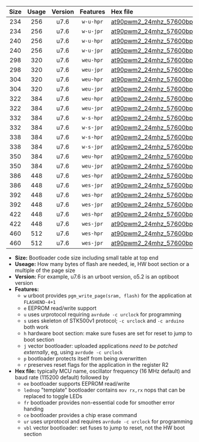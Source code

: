 |Size|Usage|Version|Features|Hex file|
|:-:|:-:|:-:|:-:|:--|
|234|256|u7.6|`w-u-hpr`|[at90pwm2_24mhz_57600bps_ur.hex](https://raw.githubusercontent.com/stefanrueger/urboot/main//at90pwm2_24mhz_57600bps_ur.hex)|
|234|256|u7.6|`w-u-jpr`|[at90pwm2_24mhz_57600bps_ur_vbl.hex](https://raw.githubusercontent.com/stefanrueger/urboot/main//at90pwm2_24mhz_57600bps_ur_vbl.hex)|
|240|256|u7.6|`w-u-hpr`|[at90pwm2_24mhz_57600bps_lednop_ur.hex](https://raw.githubusercontent.com/stefanrueger/urboot/main//at90pwm2_24mhz_57600bps_lednop_ur.hex)|
|240|256|u7.6|`w-u-jpr`|[at90pwm2_24mhz_57600bps_lednop_ur_vbl.hex](https://raw.githubusercontent.com/stefanrueger/urboot/main//at90pwm2_24mhz_57600bps_lednop_ur_vbl.hex)|
|298|320|u7.6|`weu-hpr`|[at90pwm2_24mhz_57600bps_ee_ur.hex](https://raw.githubusercontent.com/stefanrueger/urboot/main//at90pwm2_24mhz_57600bps_ee_ur.hex)|
|298|320|u7.6|`weu-jpr`|[at90pwm2_24mhz_57600bps_ee_ur_vbl.hex](https://raw.githubusercontent.com/stefanrueger/urboot/main//at90pwm2_24mhz_57600bps_ee_ur_vbl.hex)|
|304|320|u7.6|`weu-hpr`|[at90pwm2_24mhz_57600bps_ee_lednop_ur.hex](https://raw.githubusercontent.com/stefanrueger/urboot/main//at90pwm2_24mhz_57600bps_ee_lednop_ur.hex)|
|304|320|u7.6|`weu-jpr`|[at90pwm2_24mhz_57600bps_ee_lednop_ur_vbl.hex](https://raw.githubusercontent.com/stefanrueger/urboot/main//at90pwm2_24mhz_57600bps_ee_lednop_ur_vbl.hex)|
|322|384|u7.6|`weu-hpr`|[at90pwm2_24mhz_57600bps_ee_lednop_fr_ur.hex](https://raw.githubusercontent.com/stefanrueger/urboot/main//at90pwm2_24mhz_57600bps_ee_lednop_fr_ur.hex)|
|322|384|u7.6|`weu-jpr`|[at90pwm2_24mhz_57600bps_ee_lednop_fr_ur_vbl.hex](https://raw.githubusercontent.com/stefanrueger/urboot/main//at90pwm2_24mhz_57600bps_ee_lednop_fr_ur_vbl.hex)|
|332|384|u7.6|`w-s-hpr`|[at90pwm2_24mhz_57600bps.hex](https://raw.githubusercontent.com/stefanrueger/urboot/main//at90pwm2_24mhz_57600bps.hex)|
|332|384|u7.6|`w-s-jpr`|[at90pwm2_24mhz_57600bps_vbl.hex](https://raw.githubusercontent.com/stefanrueger/urboot/main//at90pwm2_24mhz_57600bps_vbl.hex)|
|338|384|u7.6|`w-s-hpr`|[at90pwm2_24mhz_57600bps_lednop.hex](https://raw.githubusercontent.com/stefanrueger/urboot/main//at90pwm2_24mhz_57600bps_lednop.hex)|
|338|384|u7.6|`w-s-jpr`|[at90pwm2_24mhz_57600bps_lednop_vbl.hex](https://raw.githubusercontent.com/stefanrueger/urboot/main//at90pwm2_24mhz_57600bps_lednop_vbl.hex)|
|350|384|u7.6|`weu-hpr`|[at90pwm2_24mhz_57600bps_ee_lednop_fr_ce_ur.hex](https://raw.githubusercontent.com/stefanrueger/urboot/main//at90pwm2_24mhz_57600bps_ee_lednop_fr_ce_ur.hex)|
|350|384|u7.6|`weu-jpr`|[at90pwm2_24mhz_57600bps_ee_lednop_fr_ce_ur_vbl.hex](https://raw.githubusercontent.com/stefanrueger/urboot/main//at90pwm2_24mhz_57600bps_ee_lednop_fr_ce_ur_vbl.hex)|
|386|448|u7.6|`wes-hpr`|[at90pwm2_24mhz_57600bps_ee.hex](https://raw.githubusercontent.com/stefanrueger/urboot/main//at90pwm2_24mhz_57600bps_ee.hex)|
|386|448|u7.6|`wes-jpr`|[at90pwm2_24mhz_57600bps_ee_vbl.hex](https://raw.githubusercontent.com/stefanrueger/urboot/main//at90pwm2_24mhz_57600bps_ee_vbl.hex)|
|392|448|u7.6|`wes-hpr`|[at90pwm2_24mhz_57600bps_ee_lednop.hex](https://raw.githubusercontent.com/stefanrueger/urboot/main//at90pwm2_24mhz_57600bps_ee_lednop.hex)|
|392|448|u7.6|`wes-jpr`|[at90pwm2_24mhz_57600bps_ee_lednop_vbl.hex](https://raw.githubusercontent.com/stefanrueger/urboot/main//at90pwm2_24mhz_57600bps_ee_lednop_vbl.hex)|
|422|448|u7.6|`wes-hpr`|[at90pwm2_24mhz_57600bps_ee_lednop_fr.hex](https://raw.githubusercontent.com/stefanrueger/urboot/main//at90pwm2_24mhz_57600bps_ee_lednop_fr.hex)|
|422|448|u7.6|`wes-jpr`|[at90pwm2_24mhz_57600bps_ee_lednop_fr_vbl.hex](https://raw.githubusercontent.com/stefanrueger/urboot/main//at90pwm2_24mhz_57600bps_ee_lednop_fr_vbl.hex)|
|460|512|u7.6|`wes-hpr`|[at90pwm2_24mhz_57600bps_ee_lednop_fr_ce.hex](https://raw.githubusercontent.com/stefanrueger/urboot/main//at90pwm2_24mhz_57600bps_ee_lednop_fr_ce.hex)|
|460|512|u7.6|`wes-jpr`|[at90pwm2_24mhz_57600bps_ee_lednop_fr_ce_vbl.hex](https://raw.githubusercontent.com/stefanrueger/urboot/main//at90pwm2_24mhz_57600bps_ee_lednop_fr_ce_vbl.hex)|

- **Size:** Bootloader code size including small table at top end
- **Useage:** How many bytes of flash are needed, ie, HW boot section or a multiple of the page size
- **Version:** For example, u7.6 is an urboot version, o5.2 is an optiboot version
- **Features:**
  + `w` urboot provides `pgm_write_page(sram, flash)` for the application at `FLASHEND-4+1`
  + `e` EEPROM read/write support
  + `u` uses urprotocol requiring `avrdude -c urclock` for programming
  + `s` uses skeleton of STK500v1 protocol; `-c urclock` and `-c arduino` both work
  + `h` hardware boot section: make sure fuses are set for reset to jump to boot section
  + `j` vector bootloader: uploaded applications *need to be patched externally*, eg, using `avrdude -c urclock`
  + `p` bootloader protects itself from being overwritten
  + `r` preserves reset flags for the application in the register R2
- **Hex file:** typically MCU name, oscillator frequency (16 MHz default) and baud rate (115200 default) followed by
  + `ee` bootloader supports EEPROM read/write
  + `lednop` "template" bootloader contains `mov rx,rx` nops that can be replaced to toggle LEDs
  + `fr` bootloader provides non-essential code for smoother error handing
  + `ce` bootloader provides a chip erase command
  + `ur` uses urprotocol and requires `avrdude -c urclock` for programming
  + `vbl` vector bootloader: set fuses to jump to reset, not the HW boot section
